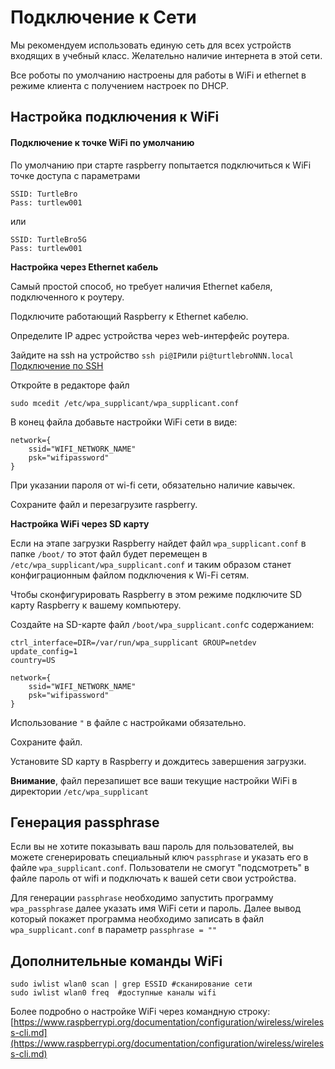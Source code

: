# Подключение к Сети

Мы рекомендуем использовать единую сеть для всех устройств входящих в учебный класс. Желательно наличие интернета в этой сети.

Все роботы по умолчанию настроены для работы в WiFi и ethernet в режиме клиента с получением настроек по DHCP.

## Настройка подключения к WiFi

#### Подключение к точке WiFi по умолчанию

По умолчанию при старте raspberry попытается подключиться к WiFi точке доступа с параметрами

```text
SSID: TurtleBro
Pass: turtlew001
```

или

```text
SSID: TurtleBro5G
Pass: turtlew001
```

**Настройка через Ethernet кабель**

Самый простой способ, но требует наличия Ethernet кабеля, подключенного к роутеру.

Подключите работающий Raspberry к Ethernet кабелю.

Определите IP адрес устройства через web-интерфейс роутера.

Зайдите на ssh на устройство `ssh pi@IP`или `pi@turtlebroNNN.local`[ Подключение по SSH](ssh.md)

Откройте в редакторе файл

```text
sudo mcedit /etc/wpa_supplicant/wpa_supplicant.conf
```

В конец файла добавьте настройки WiFi сети в виде:

```text
network={
    ssid="WIFI_NETWORK_NAME"
    psk="wifipassword"
}
```

При указании пароля от wi-fi сети, обязательно наличие кавычек.

Сохраните файл и перезагрузите raspberry.

**Настройка WiFi через SD карту**

Если на этапе загрузки Raspberry найдет файл `wpa_supplicant.conf` в папке `/boot/` то этот файл будет перемещен в `/etc/wpa_supplicant/wpa_supplicant.conf` и таким образом станет конфиграционным файлом подключения к Wi-Fi сетям.

Чтобы сконфигурировать Raspberry в этом режиме подключите SD карту Raspberry к вашему компьютеру.

Создайте на SD-карте файл `/boot/wpa_supplicant.conf`с содержанием:

```text
ctrl_interface=DIR=/var/run/wpa_supplicant GROUP=netdev
update_config=1
country=US

network={
    ssid="WIFI_NETWORK_NAME"
    psk="wifipassword"
}
```

Использование `"` в файле с настройками обязательно.

Сохраните файл.

Установите SD карту в Raspberry и дождитесь завершения загрузки. 

**Внимание**, файл перезапишет все ваши текущие настройки WiFi в директории `/etc/wpa_supplicant`

## Генерация passphrase

Если вы не хотите показывать ваш пароль для пользователей, вы можете сгенерировать специальный ключ `passphrase` и указать его в файле `wpa_supplicant.conf`. Пользователи не смогут "подсмотреть" в файле пароль от wifi и подключать к вашей сети свои устройства.

Для генерации `passphrase` необходимо запустить программу `wpa_passphrase` далее указать имя WiFi сети и пароль. Далее вывод который покажет программа необходимо записать в файл `wpa_supplicant.conf` в параметр `passphrase = ""`

## Дополнительные команды WiFi

```text
sudo iwlist wlan0 scan | grep ESSID #сканирование сети
sudo iwlist wlan0 freq  #доступные каналы wifi
```

Более подробно о настройке WiFi через командную строку: [https://www.raspberrypi.org/documentation/configuration/wireless/wireless-cli.md](https://www.raspberrypi.org/documentation/configuration/wireless/wireless-cli.md)

